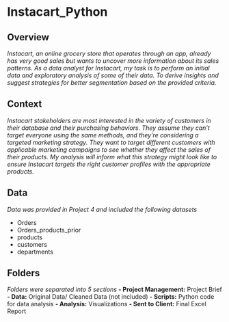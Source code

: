 # Instacart_Python

## Overview
_Instacart, an online grocery store that operates through an app, already has very good sales but wants to uncover more information about its sales patterns. As a data analyst for Instacart, my task is to perform an initial data and exploratory analysis of some of their data. To derive insights and suggest strategies for better segmentation based on the provided criteria._

## Context
_Instacart stakeholders are most interested in the variety of customers in their database and their purchasing behaviors. They assume they can’t target everyone using the same methods, and they’re considering a targeted marketing strategy. They want to target different customers with applicable marketing campaigns to see whether they affect the sales of their products. My analysis will inform what this strategy might look like to ensure Instacart targets the right customer profiles with the appropriate products._

## Data 
_Data was provided in Project 4 and included the following datasets_
- Orders
- Orders_products_prior
- products
- customers
- departments

## Folders
_Folders were separated into 5 sections_
__- Project Management:__ Project Brief
__- Data:__ Original Data/ Cleaned Data (not included)
__- Scripts:__ Python code for data analysis
__- Analysis:__ Visualizations
__- Sent to Client:__ Final Excel Report
